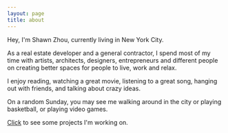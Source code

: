 ```yaml
---
layout: page
title: about
---
```

Hey, I'm Shawn Zhou, currently living in New York City.

As a real estate developer and a general contractor, I spend most of my time with artists, architects, designers, entrepreneurs and different people on creating better spaces for people to live, work and relax.

I enjoy reading, watching a great movie, listening to a great song, hanging out with friends, and talking about crazy ideas.

On a random Sunday, you may see me walking around in the city or playing basketball, or playing video games.

[Click](shawnyzhou.com/projects) to see some projects I'm working on.